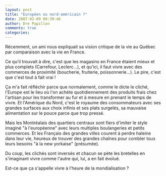 ```yaml
---
layout: post
title: "Européen ou nord-américain ?"
date: 2007-02-09 00:39:46
author: Dre Papillon
comments: true
categories: 
---
```



Récemment, un ami nous expliquait sa vision critique de la vie au Québec par comparaison avec la vie en France.

Ce qu'il trouvait à dire, c'est que les magasins en France étaient mieux et plus complets (Carrefour, Leclerc...), et qu'ici, il faut vivre avec des commerces de proximité (boucherie, fruiterie, poissonnerie...). Le pire, c'est que c'est tout à fait vrai !

Ça m'a fait réfléchir parce que normalement, comme le dicte le cliché, l'Europe est le lieu où l'on achète quotidiennement des produits frais chez l'artisan pour les transformer au fur et à mesure en prenant le temps de vivre. Et l'Amérique du Nord, c'est le royaume des consommateurs avec ses grandes surfaces aux choix infinis et ses plats surgelés, sa mauvaise alimentation sur le pouce parce que trop pressé.

Mais les Montréalais des quartiers centraux sont fiers d'imiter le style imaginé "à l'européenne" avec leurs multiples boulangeries et petits commerces. Et les Français des grandes villes courent à perdre haleine dans leur vie, heureux de trouver des grandes chaînes pour combler tous leurs besoins "à la new yorkaise" (présumée).

Du coup, les clichés sont inversés et chacun se pète les bretelles en s'imaginant vivre comme l'autre qui, lui, a en fait évolué.

Est-ce que ça s'appelle vivre à l'heure de la mondialisation ?